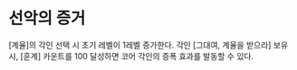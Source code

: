 # 선악의 증거

[계율]의 각인 선택 시 초기 레벨이 1레벨 증가한다. 각인 [그대여, 계율을 받으라] 보유 시, [훈계] 카운트를 100 달성하면 코어 각인의 증폭 효과를 발동할 수 있다.
